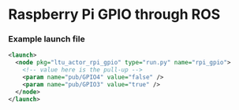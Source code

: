 # Raspberry Pi GPIO through ROS

### Example launch file

```xml
<launch>
  <node pkg="ltu_actor_rpi_gpio" type="run.py" name="rpi_gpio">
    <!-- value here is the pull-up -->
    <param name="pub/GPIO4" value="false" />
    <param name="pub/GPIO3" value="true" />
  </node>
</launch>
```
